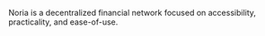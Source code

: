 Noria is a decentralized financial network focused on accessibility, practicality, and ease-of-use.
